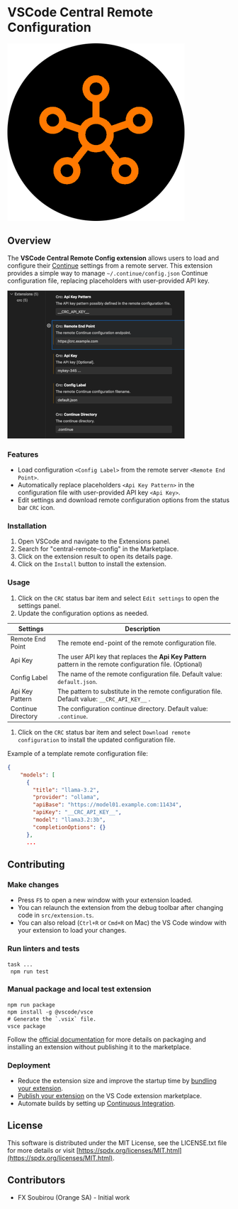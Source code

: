 # VSCode Central Remote Configuration

![Logo CRC](https://raw.githubusercontent.com/fxsoubirou/vsc-crc-media/refs/heads/main/crc_icon.png "Logo CRC")

## Overview

The **VSCode Central Remote Config extension** allows users to load and configure their [Continue](https://www.continue.dev/) settings from a remote server. This extension provides a simple way to manage `~/.continue/config.json` Continue configuration file, replacing placeholders with user-provided API key.

![CRC settings](https://raw.githubusercontent.com/fxsoubirou/vsc-crc-media/refs/heads/main/crc_settings.png "CRC Settings")

### Features

* Load configuration `<Config Label>` from the remote server `<Remote End Point>`.
* Automatically replace placeholders `<Api Key Pattern>` in the configuration file with user-provided API key `<Api Key>`.
* Edit settings and download remote configuration options from the status bar `CRC` icon.

### Installation

1. Open VSCode and navigate to the Extensions panel.
1. Search for "central-remote-config" in the Marketplace.
1. Click on the extension result to open its details page.
1. Click on the `Install` button to install the extension.

### Usage

1. Click on the `CRC` status bar item and select `Edit settings` to open the settings panel.
1. Update the configuration options as needed.

| Settings           | Description                                                                                                 |
| ------------------ | ----------------------------------------------------------------------------------------------------------- |
| Remote End Point   | The remote end-point of the remote configuration file.                                                      |
| Api Key            | The user API key that replaces the **Api Key Pattern** pattern in the remote configuration file. (Optional) |
| Config Label       | The name of the remote configuration file. Default value: `default.json`.                                 |
| Api Key Pattern    | The pattern to substitute in the remote configuration file. Default value: `__CRC_API_KEY__` .            |
| Continue Directory | The configuration continue directory. Default value: `.continue`.                                         |

1. Click on the `CRC` status bar item and select `Download remote configuration` to install the updated configuration file.

Example of a template remote configuration file:

``` json
{
    "models": [
      {
        "title": "llama-3.2",
        "provider": "ollama",
        "apiBase": "https://model01.example.com:11434",
        "apiKey": "__CRC_API_KEY__",
        "model": "llama3.2:3b",
        "completionOptions": {}
      },
      ...
```

## Contributing

### Make changes

* Press `F5` to open a new window with your extension loaded.
* You can relaunch the extension from the debug toolbar after changing code in `src/extension.ts`.
* You can also reload (`Ctrl+R` or `Cmd+R` on Mac) the VS Code window with your extension to load your changes.

### Run linters and tests

``` shell
task ...
 npm run test
```

### Manual package and local test extension

``` shell
npm run package
npm install -g @vscode/vsce
# Generate the `.vsix` file.
vsce package
```

Follow the [official documentation](https://code.visualstudio.com/api/working-with-extensions/publishing-extension#packaging-extensions) for more details on packaging and installing an extension without publishing it to the marketplace.

### Deployment

* Reduce the extension size and improve the startup time by [bundling your extension](https://code.visualstudio.com/api/working-with-extensions/bundling-extension).
* [Publish your extension](https://code.visualstudio.com/api/working-with-extensions/publishing-extension) on the VS Code extension marketplace.
* Automate builds by setting up [Continuous Integration](https://code.visualstudio.com/api/working-with-extensions/continuous-integration).

## License

This software is distributed under the MIT License, see the LICENSE.txt file for more details or visit [https://spdx.org/licenses/MIT.html](https://spdx.org/licenses/MIT.html).

## Contributors

* FX Soubirou (Orange SA) - Initial work

